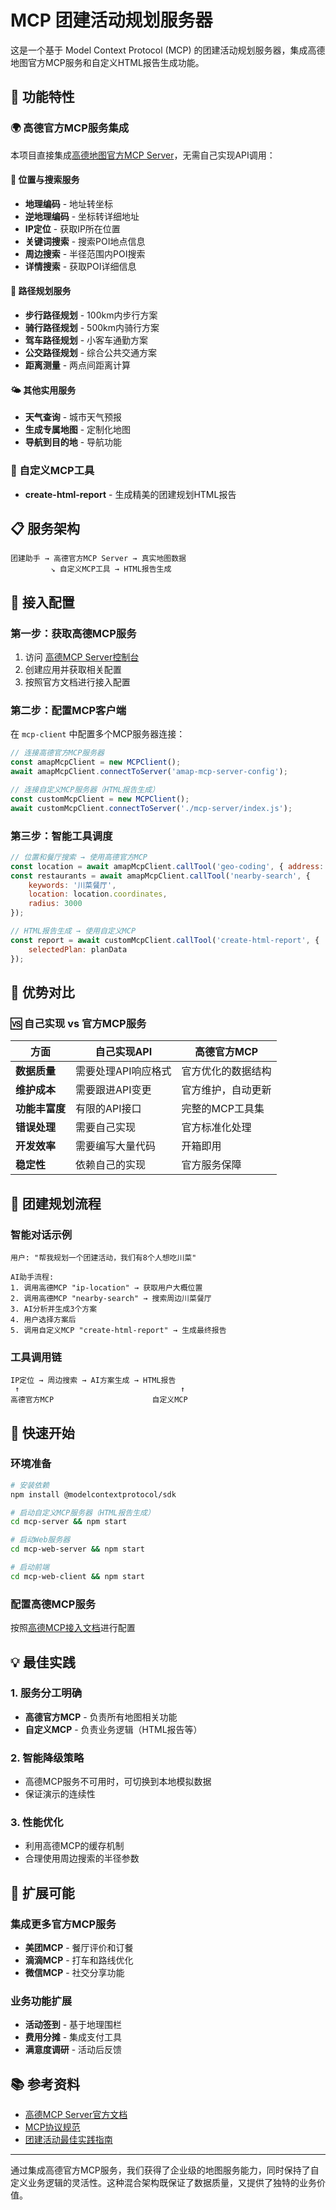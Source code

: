 # MCP 团建活动规划服务器

这是一个基于 Model Context Protocol (MCP) 的团建活动规划服务器，集成高德地图官方MCP服务和自定义HTML报告生成功能。

## 🚀 功能特性

### 🌍 高德官方MCP服务集成
本项目直接集成[高德地图官方MCP Server](https://lbs.amap.com/api/mcp-server/summary)，无需自己实现API调用：

#### 📍 位置与搜索服务
- **地理编码** - 地址转坐标
- **逆地理编码** - 坐标转详细地址  
- **IP定位** - 获取IP所在位置
- **关键词搜索** - 搜索POI地点信息
- **周边搜索** - 半径范围内POI搜索
- **详情搜索** - 获取POI详细信息

#### 🚗 路径规划服务
- **步行路径规划** - 100km内步行方案
- **骑行路径规划** - 500km内骑行方案
- **驾车路径规划** - 小客车通勤方案
- **公交路径规划** - 综合公共交通方案
- **距离测量** - 两点间距离计算

#### 🌤️ 其他实用服务
- **天气查询** - 城市天气预报
- **生成专属地图** - 定制化地图
- **导航到目的地** - 导航功能

### 🔧 自定义MCP工具
- **create-html-report** - 生成精美的团建规划HTML报告

## 📋 服务架构

```
团建助手 → 高德官方MCP Server → 真实地图数据
         ↘ 自定义MCP工具 → HTML报告生成
```

## 🔑 接入配置

### 第一步：获取高德MCP服务
1. 访问 [高德MCP Server控制台](https://lbs.amap.com/api/mcp-server/summary)
2. 创建应用并获取相关配置
3. 按照官方文档进行接入配置

### 第二步：配置MCP客户端
在 `mcp-client` 中配置多个MCP服务器连接：

```javascript
// 连接高德官方MCP服务器
const amapMcpClient = new MCPClient();
await amapMcpClient.connectToServer('amap-mcp-server-config');

// 连接自定义MCP服务器（HTML报告生成）
const customMcpClient = new MCPClient();
await customMcpClient.connectToServer('./mcp-server/index.js');
```

### 第三步：智能工具调度
```javascript
// 位置和餐厅搜索 → 使用高德官方MCP
const location = await amapMcpClient.callTool('geo-coding', { address: '北京朝阳区' });
const restaurants = await amapMcpClient.callTool('nearby-search', { 
    keywords: '川菜餐厅',
    location: location.coordinates,
    radius: 3000
});

// HTML报告生成 → 使用自定义MCP
const report = await customMcpClient.callTool('create-html-report', {
    selectedPlan: planData
});
```

## 🌟 优势对比

### 🆚 自己实现 vs 官方MCP服务

| 方面 | 自己实现API | 高德官方MCP |
|------|-------------|-------------|
| **数据质量** | 需要处理API响应格式 | 官方优化的数据结构 |
| **维护成本** | 需要跟进API变更 | 官方维护，自动更新 |
| **功能丰富度** | 有限的API接口 | 完整的MCP工具集 |
| **错误处理** | 需要自己实现 | 官方标准化处理 |
| **开发效率** | 需要编写大量代码 | 开箱即用 |
| **稳定性** | 依赖自己的实现 | 官方服务保障 |

## 🎯 团建规划流程

### 智能对话示例
```
用户: "帮我规划一个团建活动，我们有8个人想吃川菜"

AI助手流程:
1. 调用高德MCP "ip-location" → 获取用户大概位置
2. 调用高德MCP "nearby-search" → 搜索周边川菜餐厅
3. AI分析并生成3个方案
4. 用户选择方案后
5. 调用自定义MCP "create-html-report" → 生成最终报告
```

### 工具调用链
```
IP定位 → 周边搜索 → AI方案生成 → HTML报告
 ↑                                    ↑
高德官方MCP                      自定义MCP
```

## 🚀 快速开始

### 环境准备
```bash
# 安装依赖
npm install @modelcontextprotocol/sdk

# 启动自定义MCP服务器（HTML报告生成）
cd mcp-server && npm start

# 启动Web服务器
cd mcp-web-server && npm start

# 启动前端
cd mcp-web-client && npm start
```

### 配置高德MCP服务
按照[高德MCP接入文档](https://lbs.amap.com/api/mcp-server/summary)进行配置

## 💡 最佳实践

### 1. 服务分工明确
- **高德官方MCP** - 负责所有地图相关功能
- **自定义MCP** - 负责业务逻辑（HTML报告等）

### 2. 智能降级策略
- 高德MCP服务不可用时，可切换到本地模拟数据
- 保证演示的连续性

### 3. 性能优化
- 利用高德MCP的缓存机制
- 合理使用周边搜索的半径参数

## 🔮 扩展可能

### 集成更多官方MCP服务
- **美团MCP** - 餐厅评价和订餐
- **滴滴MCP** - 打车和路线优化
- **微信MCP** - 社交分享功能

### 业务功能扩展
- **活动签到** - 基于地理围栏
- **费用分摊** - 集成支付工具
- **满意度调研** - 活动后反馈

## 📚 参考资料

- [高德MCP Server官方文档](https://lbs.amap.com/api/mcp-server/summary)
- [MCP协议规范](https://modelcontextprotocol.io/)
- [团建活动最佳实践指南](./docs/team-building-guide.md)

---

通过集成高德官方MCP服务，我们获得了企业级的地图服务能力，同时保持了自定义业务逻辑的灵活性。这种混合架构既保证了数据质量，又提供了独特的业务价值。 
